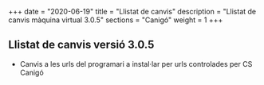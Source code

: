 +++
date        = "2020-06-19"
title       = "Llistat de canvis"
description = "Llistat de canvis màquina virtual 3.0.5"
sections    = "Canigó"
weight		= 1
+++

## Llistat de canvis versió 3.0.5

- Canvis a les urls del programari a instal·lar per urls controlades per CS Canigó

